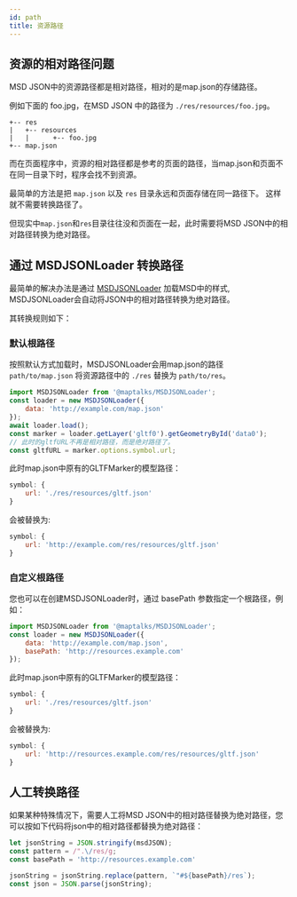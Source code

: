 ```yaml
---
id: path
title: 资源路径
---
```


## 资源的相对路径问题

MSD JSON中的资源路径都是相对路径，相对的是map.json的存储路径。

例如下面的 foo.jpg，在MSD JSON 中的路径为 `./res/resources/foo.jpg`。

```
+-- res
|   +-- resources
|   |      +-- foo.jpg
+-- map.json
```


而在页面程序中，资源的相对路径都是参考的页面的路径，当map.json和页面不在同一目录下时，程序会找不到资源。

最简单的方法是把 `map.json` 以及 `res` 目录永远和页面存储在同一路径下。 这样就不需要转换路径了。

但现实中`map.json`和`res`目录往往没和页面在一起，此时需要将MSD JSON中的相对路径转换为绝对路径。

## 通过 MSDJSONLoader 转换路径

最简单的解决办法是通过 [MSDJSONLoader](https://github.com/maptalks/MSDJSONLoader) 加载MSD中的样式, MSDJSONLoader会自动将JSON中的相对路径转换为绝对路径。

其转换规则如下：

### 默认根路径

按照默认方式加载时，MSDJSONLoader会用map.json的路径 `path/to/map.json` 将资源路径中的 `./res` 替换为 `path/to/res`。
```js
import MSDJSONLoader from '@maptalks/MSDJSONLoader';
const loader = new MSDJSONLoader({
	data: 'http://example.com/map.json'
});
await loader.load();
const marker = loader.getLayer('gltf0').getGeometryById('data0');
// 此时的gltfURL不再是相对路径，而是绝对路径了。
const gltfURL = marker.options.symbol.url;
```
此时map.json中原有的GLTFMarker的模型路径：
```js
symbol: {
	url: './res/resources/gltf.json'
}
````
会被替换为:
```js
symbol: {
	url: 'http://example.com/res/resources/gltf.json'
}
````

### 自定义根路径

您也可以在创建MSDJSONLoader时，通过 basePath 参数指定一个根路径，例如：
```js
import MSDJSONLoader from '@maptalks/MSDJSONLoader';
const loader = new MSDJSONLoader({
	data: 'http://example.com/map.json',
	basePath: 'http://resources.example.com'
});
```
此时map.json中原有的GLTFMarker的模型路径：
```js
symbol: {
	url: './res/resources/gltf.json'
}
````
会被替换为:
```js
symbol: {
	url: 'http://resources.example.com/res/resources/gltf.json'
}
````

## 人工转换路径

如果某种特殊情况下，需要人工将MSD JSON中的相对路径替换为绝对路径，您可以按如下代码将json中的相对路径都替换为绝对路径：

```js
let jsonString = JSON.stringify(msdJSON);
const pattern = /".\/res/g;
const basePath = 'http://resources.example.com'

jsonString = jsonString.replace(pattern, `"#${basePath}/res`);
const json = JSON.parse(jsonString);
```
